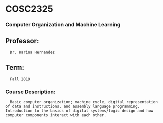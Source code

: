 # COSC2325

### Computer Organization and Machine Learning

## Professor: 
      Dr. Karina Hernandez

## Term:      
      Fall 2019

### Course Description: 
      Basic computer organization; machine cycle, digital representation of data and instructions, and assembly language programming. Introduction to the basics of digital systems/logic design and how computer components interact with each other.
